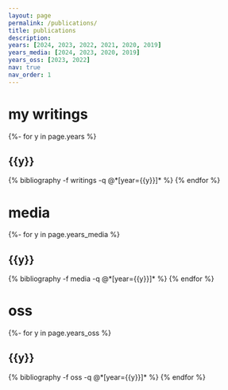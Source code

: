 ```yaml
---
layout: page
permalink: /publications/
title: publications
description: 
years: [2024, 2023, 2022, 2021, 2020, 2019]
years_media: [2024, 2023, 2020, 2019]
years_oss: [2023, 2022]
nav: true
nav_order: 1
---
```

<!-- _pages/publications.md -->
<div class="publications">

<h1>my writings</h1>
{%- for y in page.years %}
  <h2 class="year">{{y}}</h2>
  {% bibliography -f writings -q @*[year={{y}}]* %}
{% endfor %}


<h1>media</h1>
{%- for y in page.years_media %}
  <h2 class="year">{{y}}</h2>
  {% bibliography -f media -q @*[year={{y}}]* %}
{% endfor %}


<h1>oss</h1>
{%- for y in page.years_oss %}
  <h2 class="year">{{y}}</h2>
  {% bibliography -f oss -q @*[year={{y}}]* %}
{% endfor %}


</div>
